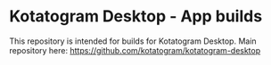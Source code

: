 # Kotatogram Desktop - App builds

This repository is intended for builds for Kotatogram Desktop. Main repository here: https://github.com/kotatogram/kotatogram-desktop
